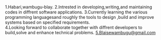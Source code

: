 1.Habari,wambugu-blay.
2.Intrested in developing,writing,and maintaining codes in diffrent software applications.
3.Currently learning the various programming languagesand roughly the tools to design ,build and improve systems based on specified requirements.  
4.Looking forward to collaborate together with diffrent developers to build,solve and enhance technical problems.
5.Blaisewambugu@gmail.com
